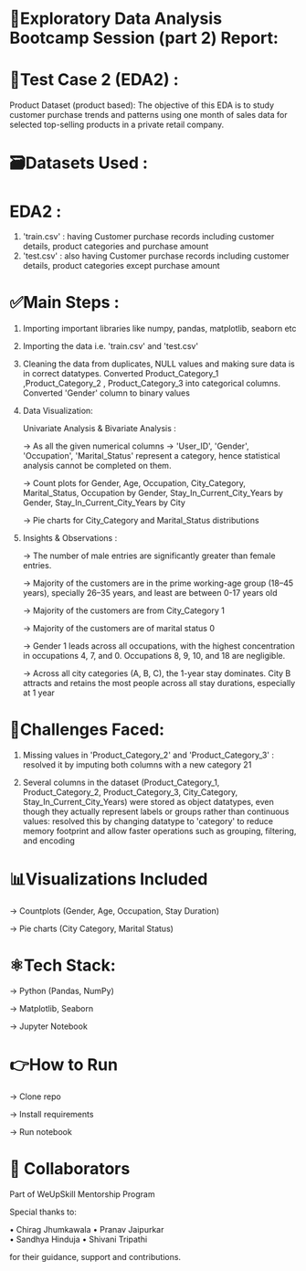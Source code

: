 # 🚀Exploratory Data Analysis Bootcamp Session (part 2) Report:
# 📌Test Case 2 (EDA2) :                    
Product Dataset (product based): The objective of this EDA is to study customer purchase trends and 
patterns using one month of sales data for selected top-selling products in a private retail company.

# 🗃️Datasets Used :
# EDA2 : 
1. 'train.csv' : having Customer purchase records including customer details, product categories and
   purchase amount
3. 'test.csv' : also having Customer purchase records including customer details, product categories
   except purchase amount

# ✅Main Steps :
1. Importing important libraries like numpy, pandas, matplotlib,
   seaborn etc
3. Importing the data i.e. 'train.csv' and 'test.csv'
4. Cleaning the data from duplicates, NULL values and  making sure
   data is in correct datatypes. Converted Product_Category_1 ,Product_Category_2 ,
   Product_Category_3 into categorical columns. Converted 'Gender' column to binary values
6. Data Visualization:
   
   Univariate Analysis & Bivariate Analysis :
   
     -> As all the given numerical columns -> 'User_ID', 'Gender', 'Occupation', 'Marital_Status'
        represent a category, hence statistical analysis cannot be completed on them.
   
     -> Count plots for Gender, Age, Occupation, City_Category, Marital_Status,
        Occupation by Gender, Stay_In_Current_City_Years by Gender, Stay_In_Current_City_Years
        by City

     -> Pie charts for City_Category and Marital_Status distributions
   
8. Insights & Observations :
   
   -> The number of male entries are significantly greater than female entries.
 
   -> Majority of the customers are in the prime working-age group (18–45 years), 
      specially 26–35 years, and least are between 0-17 years old
 
   -> Majority of the customers are from City_Category 1

   -> Majority of the customers are of marital status 0

   -> Gender 1 leads across all occupations, with the highest concentration in
      occupations 4, 7, and 0. Occupations 8, 9, 10, and 18 are negligible.

   -> Across all city categories (A, B, C), the 1-year stay dominates. City B
      attracts and retains the most people across all stay durations, especially at 1 year

# 🚩Challenges Faced:
   1) Missing values in 'Product_Category_2' and 'Product_Category_3' : resolved it by imputing
      both columns with a new category 21
      
   2) Several columns in the dataset (Product_Category_1, Product_Category_2, Product_Category_3,
      City_Category, Stay_In_Current_City_Years) were stored as object datatypes, even though they
      actually represent labels or groups rather than continuous values: resolved this by changing
      datatype to 'category' to reduce memory footprint and allow faster operations such as grouping,
      filtering, and encoding

# 📊Visualizations Included
   
   ->	Countplots (Gender, Age, Occupation, Stay Duration)
   
   -> Pie charts (City Category, Marital Status)

# ⚛️Tech Stack: 

   -> Python (Pandas, NumPy)

   -> Matplotlib, Seaborn

   -> Jupyter Notebook

 # 👉How to Run 
   
   -> Clone repo

   -> Install requirements

   -> Run notebook   

# 👥 Collaborators

   Part of WeUpSkill Mentorship Program

   Special thanks to:

   • Chirag Jhumkawala
   • Pranav Jaipurkar	
   • Sandhya Hinduja
   • Shivani Tripathi

   for their guidance, support and contributions.
